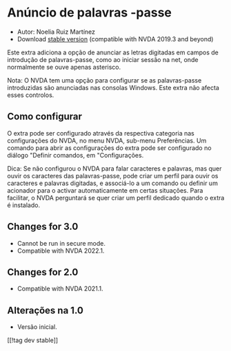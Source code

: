 # Anúncio de palavras -passe #

* Autor: Noelia Ruiz Martínez
* Download [stable version][1] (compatible with NVDA 2019.3 and beyond)

Este extra adiciona a opção de anunciar as letras digitadas em campos de
introdução de palavras-passe, como ao iniciar sessão na net, onde
normalmente se ouve apenas asterisco.

Nota: O NVDA tem uma opção para configurar se as palavras-passe introduzidas
são anunciadas nas consolas Windows. Este extra não afecta esses controlos.

## Como configurar

O extra pode ser configurado através da respectiva categoria nas
configurações do NVDA, no menu NVDA, sub-menu Preferências. Um comando para
abrir as configurações do extra pode ser configurado no diálogo "Definir
comandos, em "Configurações.

Dica: Se não configurou o NVDA para falar caracteres e palavras, mas quer
ouvir os caracteres das palavras-passe, pode criar um perfil para ouvir os
caracteres e palavras digitadas, e associá-lo a um comando ou definir um
acionador para o activar automaticamente em certas situações. Para
facilitar, o NVDA perguntará se quer criar um perfil dedicado quando o extra
é instalado.

## Changes for 3.0 ##
* Cannot be run in secure mode.
* Compatible with NVDA 2022.1.

## Changes for 2.0 ##
* Compatible with NVDA 2021.1.

## Alterações na 1.0 ##
* Versão inicial.

[[!tag dev stable]]

[1]: https://www.nvaccess.org/addonStore/legacy?file=reportPasswords
